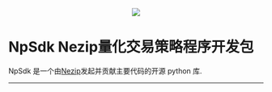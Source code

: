 <p align="center">
    <img src ="https://img.shields.io/badge/python-3.6+-blue.svg" />
</p>

NpSdk Nezip量化交易策略程序开发包
====================================
NpSdk 是一个由[Nezip](http://www.nezip.cn/)发起并贡献主要代码的开源 python 库. 




-------------------------------------------------


